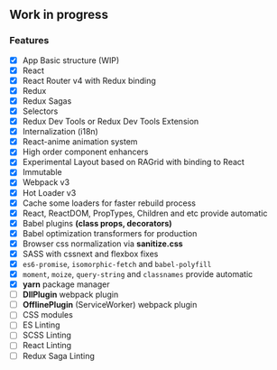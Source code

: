 ## Work in progress

### Features

- [x] App Basic structure (WIP)
- [x] React
- [x] React Router v4 with Redux binding
- [x] Redux
- [x] Redux Sagas
- [x] Selectors
- [x] Redux Dev Tools or Redux Dev Tools Extension
- [x] Internalization (i18n)
- [x] React-anime animation system
- [x] High order component enhancers
- [x] Experimental Layout based on RAGrid with binding to React
- [x] Immutable
- [x] Webpack v3
- [x] Hot Loader v3
- [x] Cache some loaders for faster rebuild process
- [x] React, ReactDOM, PropTypes, Children and etc provide automatic
- [x] Babel plugins **(class props, decorators)**
- [x] Babel optimization transformers for production
- [x] Browser css normalization via **sanitize.css**
- [x] SASS with cssnext and flexbox fixes
- [x] `es6-promise`, `isomorphic-fetch` and `babel-polyfill`
- [x] `moment`, `moize`, `query-string` and `classnames` provide automatic
- [x] **yarn** package manager
- [ ] **DllPlugin** webpack plugin
- [ ] **OfflinePlugin** (ServiceWorker) webpack plugin
- [ ] CSS modules
- [ ] ES Linting
- [ ] SCSS Linting
- [ ] React Linting
- [ ] Redux Saga Linting

